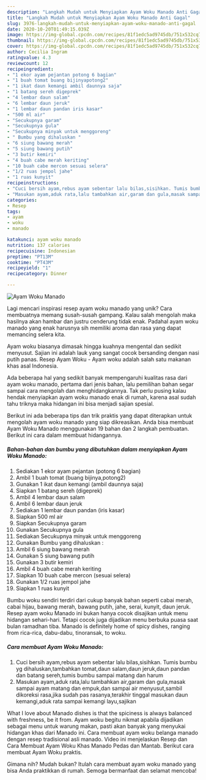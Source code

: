 ```yaml
---
description: "Langkah Mudah untuk Menyiapkan Ayam Woku Manado Anti Gagal"
title: "Langkah Mudah untuk Menyiapkan Ayam Woku Manado Anti Gagal"
slug: 3976-langkah-mudah-untuk-menyiapkan-ayam-woku-manado-anti-gagal
date: 2020-10-20T01:49:15.039Z
image: https://img-global.cpcdn.com/recipes/81f1edc5ad9745db/751x532cq70/ayam-woku-manado-foto-resep-utama.jpg
thumbnail: https://img-global.cpcdn.com/recipes/81f1edc5ad9745db/751x532cq70/ayam-woku-manado-foto-resep-utama.jpg
cover: https://img-global.cpcdn.com/recipes/81f1edc5ad9745db/751x532cq70/ayam-woku-manado-foto-resep-utama.jpg
author: Cecilia Ingram
ratingvalue: 4.3
reviewcount: 12
recipeingredient:
- "1 ekor ayam pejantan potong 6 bagian"
- "1 buah tomat buang bijinyapotong2"
- "1 ikat daun kemangi ambil daunnya saja"
- "1 batang sereh digeprek"
- "4 lembar daun salam"
- "6 lembar daun jeruk"
- "1 lembar daun pandan iris kasar"
- "500 ml air"
- "Secukupnya garam"
- "Secukupnya gula"
- "Secukupnya minyak untuk menggoreng"
- " Bumbu yang dihaluskan "
- "6 siung bawang merah"
- "5 siung bawang putih"
- "3 butir kemiri"
- "4 buah cabe merah keriting"
- "10 buah cabe mercon sesuai selera"
- "1/2 ruas jempol jahe"
- "1 ruas kunyit"
recipeinstructions:
- "Cuci bersih ayam,rebus ayam sebentar lalu bilas,sisihkan. Tumis bumbu yg dihaluskan,tambahkan tomat,daun salam,daun jeruk,daun pandan dan batang sereh,tumis bumbu sampai matang dan harum"
- "Masukan ayam,aduk rata,lalu tambahkan air,garam dan gula,masak sampai ayam matang dan empuk,dan sampai air menyusut,sambil dikoreksi rasa,jika sudah pas rasanya,terakhir tinggal masukan daun kemangi,aduk rata sampai kemangi layu,sajikan"
categories:
- Resep
tags:
- ayam
- woku
- manado

katakunci: ayam woku manado 
nutrition: 137 calories
recipecuisine: Indonesian
preptime: "PT13M"
cooktime: "PT43M"
recipeyield: "1"
recipecategory: Dinner

---
```



![Ayam Woku Manado](https://img-global.cpcdn.com/recipes/81f1edc5ad9745db/751x532cq70/ayam-woku-manado-foto-resep-utama.jpg)

Lagi mencari inspirasi resep ayam woku manado yang unik? Cara membuatnya memang susah-susah gampang. Kalau salah mengolah maka hasilnya akan hambar dan justru cenderung tidak enak. Padahal ayam woku manado yang enak harusnya sih memiliki aroma dan rasa yang dapat memancing selera kita.

Ayam woku biasanya dimasak hingga kuahnya mengental dan sedikit menyusut. Sajian ini adalah lauk yang sangat cocok bersanding dengan nasi putih panas. Resep Ayam Woku - Ayam woku adalah salah satu makanan khas asal Indonesia.

Ada beberapa hal yang sedikit banyak mempengaruhi kualitas rasa dari ayam woku manado, pertama dari jenis bahan, lalu pemilihan bahan segar sampai cara mengolah dan menghidangkannya. Tak perlu pusing kalau hendak menyiapkan ayam woku manado enak di rumah, karena asal sudah tahu triknya maka hidangan ini bisa menjadi sajian spesial.


Berikut ini ada beberapa tips dan trik praktis yang dapat diterapkan untuk mengolah ayam woku manado yang siap dikreasikan. Anda bisa membuat Ayam Woku Manado menggunakan 19 bahan dan 2 langkah pembuatan. Berikut ini cara dalam membuat hidangannya.

<!--inarticleads1-->

##### Bahan-bahan dan bumbu yang dibutuhkan dalam menyiapkan Ayam Woku Manado:

1. Sediakan 1 ekor ayam pejantan (potong 6 bagian)
1. Ambil 1 buah tomat (buang bijinya,potong2)
1. Gunakan 1 ikat daun kemangi (ambil daunnya saja)
1. Siapkan 1 batang sereh (digeprek)
1. Ambil 4 lembar daun salam
1. Ambil 6 lembar daun jeruk
1. Sediakan 1 lembar daun pandan (iris kasar)
1. Siapkan 500 ml air
1. Siapkan Secukupnya garam
1. Gunakan Secukupnya gula
1. Sediakan Secukupnya minyak untuk menggoreng
1. Gunakan  Bumbu yang dihaluskan :
1. Ambil 6 siung bawang merah
1. Gunakan 5 siung bawang putih
1. Gunakan 3 butir kemiri
1. Ambil 4 buah cabe merah keriting
1. Siapkan 10 buah cabe mercon (sesuai selera)
1. Gunakan 1/2 ruas jempol jahe
1. Siapkan 1 ruas kunyit


Bumbu woku sendiri terdiri dari cukup banyak bahan seperti cabai merah, cabai hijau, bawang merah, bawang putih, jahe, serai, kunyit, daun jeruk. Resep ayam woku Manado ini bukan hanya cocok disajikan untuk menu hidangan sehari-hari. Tetapi cocok juga dijadikan menu berbuka puasa saat bulan ramadhan tiba. Manado is definitely home of spicy dishes, ranging from rica-rica, dabu-dabu, tinoransak, to woku. 

<!--inarticleads2-->

##### Cara membuat Ayam Woku Manado:

1. Cuci bersih ayam,rebus ayam sebentar lalu bilas,sisihkan. Tumis bumbu yg dihaluskan,tambahkan tomat,daun salam,daun jeruk,daun pandan dan batang sereh,tumis bumbu sampai matang dan harum
1. Masukan ayam,aduk rata,lalu tambahkan air,garam dan gula,masak sampai ayam matang dan empuk,dan sampai air menyusut,sambil dikoreksi rasa,jika sudah pas rasanya,terakhir tinggal masukan daun kemangi,aduk rata sampai kemangi layu,sajikan


What I love about Manado dishes is that the spiciness is always balanced with freshness, be it from. Ayam woku begitu nikmat apabila dijadikan sebagai menu untuk warung makan, pasti akan banyak yang menyukai hidangan khas dari Manado ini. Cara membuat ayam woku belanga manado dengan resep tradisional asli manado. Video ini menjelaskan Resep dan Cara Membuat Ayam Woku Khas Manado Pedas dan Mantab. Berikut cara membuat Ayam Woku praktis. 

Gimana nih? Mudah bukan? Itulah cara membuat ayam woku manado yang bisa Anda praktikkan di rumah. Semoga bermanfaat dan selamat mencoba!
